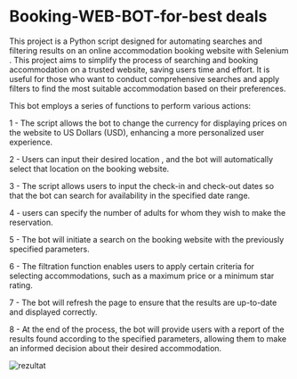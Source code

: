 # Booking-WEB-BOT-for-best deals

This project is a Python script designed for automating searches and filtering results on an online accommodation booking website with Selenium . 
This project aims to simplify the process of searching and booking accommodation on a trusted website, saving users time and effort. 
It is useful for those who want to conduct comprehensive searches and apply filters to find the most suitable accommodation based on their preferences.

This bot employs a series of functions to perform various actions:

1 - The script allows the bot to change the currency for displaying prices on the website to US Dollars (USD), enhancing a more personalized user experience.

2 - Users can input their desired location , and the bot will automatically select that location on the booking website.
 
3 - The script allows users to input the check-in and check-out dates so that the bot can search for availability in the specified date range.
   
4 - users can specify the number of adults for whom they wish to make the reservation.

5 - The bot will initiate a search on the booking website with the previously specified parameters.

6 - The filtration function enables users to apply certain criteria for selecting accommodations, such as a maximum price or a minimum star rating.

7 - The bot will refresh the page to ensure that the results are up-to-date and displayed correctly.

8 - At the end of the process, the bot will provide users with a report of the results found according to the specified parameters, allowing them to make an informed decision about their desired accommodation.

![rezultat](https://github.com/AlexPanainte/Booking-WEB-BOT/assets/126809877/d3adca11-551f-4a22-b11a-ce0449ece52d)
